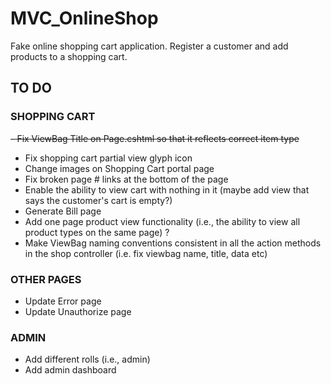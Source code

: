 # MVC_OnlineShop
Fake online shopping cart application. 
Register a customer and add products to a shopping cart.

## TO DO

### SHOPPING CART
<strike>- Fix ViewBag Title on Page.cshtml so that it reflects correct item type</strike>
- Fix shopping cart partial view glyph icon 
- Change images on Shopping Cart portal page
- Fix broken page # links at the bottom of the page
- Enable the ability to view cart with nothing in it (maybe add view that says the customer's cart is empty?)
- Generate Bill page 
- Add one page product view functionality (i.e., the ability to view all product types on the same page) ?
- Make ViewBag naming conventions consistent in all the action methods in the shop controller (i.e. fix viewbag name, title, data etc)

### OTHER PAGES
- Update Error page
- Update Unauthorize page

### ADMIN
- Add different rolls (i.e., admin)
- Add admin dashboard


